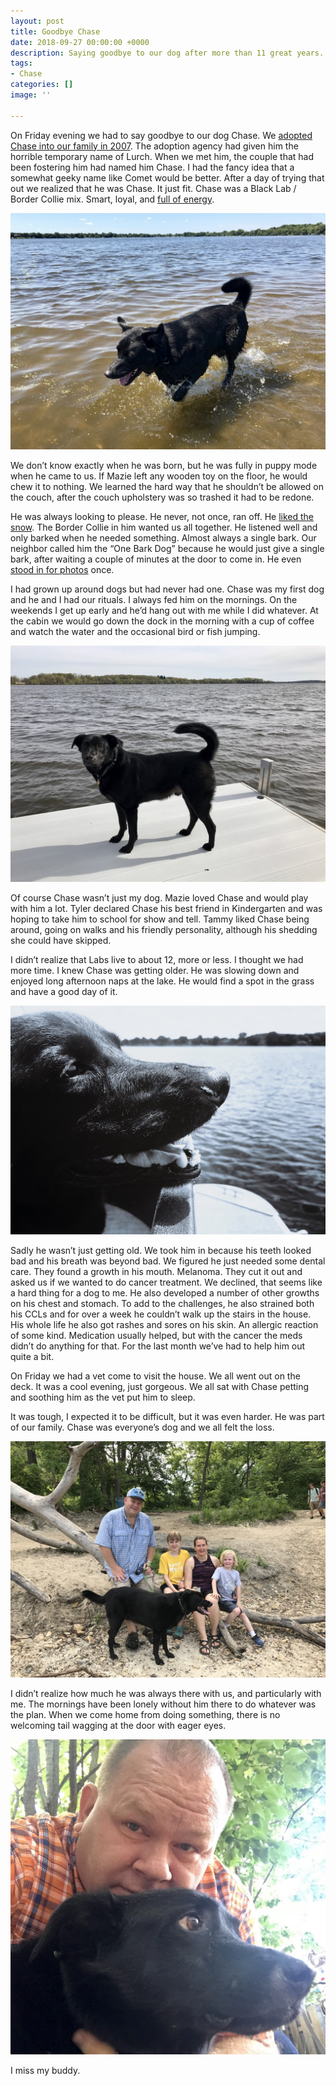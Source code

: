 ```yaml
---
layout: post
title: Goodbye Chase
date: 2018-09-27 00:00:00 +0000
description: Saying goodbye to our dog after more than 11 great years.
tags:
- Chase
categories: []
image: ''

---
```

On Friday evening we had to say goodbye to our dog Chase. We [adopted Chase into our family in 2007](https://www.thingelstad.com/2007/welcome-chase/). The adoption agency had given him the horrible temporary name of Lurch. When we met him, the couple that had been fostering him had named him Chase. I had the fancy idea that a somewhat geeky name like Comet would be better. After a day of trying that out we realized that he was Chase. It just fit. Chase was a Black Lab / Border Collie mix. Smart, loyal, and [full of energy](https://www.thingelstad.com/2010/chase-running-in-snow/).

![](/assets/posts/2018/Chase-Water.jpg)

We don’t know exactly when he was born, but he was fully in puppy mode when he came to us. If Mazie left any wooden toy on the floor, he would chew it to nothing. We learned the hard way that he shouldn’t be allowed on the couch, after the couch upholstery was so trashed it had to be redone.

He was always looking to please. He never, not once, ran off. He [liked the snow](https://www.thingelstad.com/2008/chase-in-the-snow/). The Border Collie in him wanted us all together. He listened well and only barked when he needed something. Almost always a single bark. Our neighbor called him the “One Bark Dog” because he would just give a single bark, after waiting a couple of minutes at the door to come in. He even [stood in for photos](https://www.thingelstad.com/2009/chases-mug-shot/) once.

I had grown up around dogs but had never had one. Chase was my first dog and he and I had our rituals. I always fed him on the mornings. On the weekends I get up early and he’d hang out with me while I did whatever. At the cabin we would go down the dock in the morning with a cup of coffee and watch the water and the occasional bird or fish jumping.

![](/assets/posts/2018/Chase-Dock.jpg)

Of course Chase wasn’t just my dog. Mazie loved Chase and would play with him a lot. Tyler declared Chase his best friend in Kindergarten and was hoping to take him to school for show and tell. Tammy liked Chase being around, going on walks and his friendly personality, although his shedding she could have skipped.

I didn’t realize that Labs live to about 12, more or less. I thought we had more time. I knew Chase was getting older. He was slowing down and enjoyed long afternoon naps at the lake. He would find a spot in the grass and have a good day of it.

![](/assets/posts/2018/Chase-Boat.jpg)

Sadly he wasn’t just getting old. We took him in because his teeth looked bad and his breath was beyond bad. We figured he just needed some dental care. They found a growth in his mouth. Melanoma. They cut it out and asked us if we wanted to do cancer treatment. We declined, that seems like a hard thing for a dog to me. He also developed a number of other growths on his chest and stomach. To add to the challenges, he also strained both his CCLs and for over a week he couldn’t walk up the stairs in the house. His whole life he also got rashes and sores on his skin. An allergic reaction of some kind. Medication usually helped, but with the cancer the meds didn’t do anything for that. For the last month we’ve had to help him out quite a bit.

On Friday we had a vet come to visit the house. We all went out on the deck. It was a cool evening, just gorgeous. We all sat with Chase petting and soothing him as the vet put him to sleep.

It was tough, I expected it to be difficult, but it was even harder. He was part of our family. Chase was everyone’s dog and we all felt the loss.

![](/assets/posts/2018/Chase-Family.JPG)

I didn’t realize how much he was always there with us, and particularly with me. The mornings have been lonely without him there to do whatever was the plan. When we come home from doing something, there is no welcoming tail wagging at the door with eager eyes.

![](/assets/posts/2018/Chase-Jamie.jpg)

I miss my buddy.